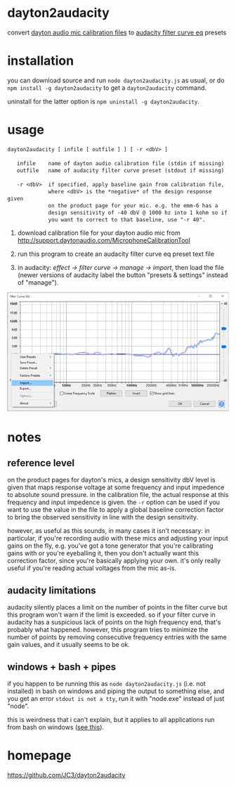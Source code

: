 # dayton2audacity

convert [dayton audio mic calibration files](http://support.daytonaudio.com/MicrophoneCalibrationTool) to [audacity filter curve eq](https://manual.audacityteam.org/man/filter_curve_eq.html) presets

# installation

you can download source and run `node dayton2audacity.js` as usual, or do `npm install -g dayton2audacity` to get a `dayton2audacity` command.

uninstall for the latter option is `npm uninstall -g dayton2audacity`.

# usage

```
dayton2audacity [ infile [ outfile ] ] [ -r <dbV> ]

   infile    name of dayton audio calibration file (stdin if missing)
   outfile   name of audacity filter curve preset (stdout if missing)

   -r <dbV>  if specified, apply baseline gain from calibration file,
             where <dbV> is the *negative* of the design response given
             on the product page for your mic. e.g. the emm-6 has a
             design sensitivity of -40 dbV @ 1000 hz into 1 kohm so if
             you want to correct to that baseline, use "-r 40".
```

1. download calibration file for your dayton audio mic from http://support.daytonaudio.com/MicrophoneCalibrationTool

2. run this program to create an audacity filter curve eq preset text file

3. in audacity: *effect → filter curve → manage → import*, then load the file (newer versions of audacity label the button "presets & settings" instead of "manage").

![filter curve eq](screenshot.png?raw=true "filter curve eq")

# notes

## reference level

on the product pages for dayton's mics, a design sensitivity dbV level is given that maps response voltage at
some frequency and input impedence to absolute sound pressure. in the calibration file, the actual response at
this frequency and input impedence is given. the `-r` option can be used if you want to use the value in the 
file to apply a global baseline correction factor to bring the observed sensitivity in line with the design
sensitivity.

however, as useful as this sounds, in many cases it isn't necessary: in particular, if you're recording audio
with these mics and adjusting your input gains on the fly, e.g. you've got a tone generator that you're
calibrating gains with or you're eyeballing it, then you don't actually want this correction factor, since you're
basically applying your own. it's only really useful if you're reading actual voltages from the mic as-is.

## audacity limitations

audacity silently places a limit on the number of points in the filter curve but this program won't warn if the limit is exceeded. so if your filter curve in audacity has a suspicious lack of points on the high frequency end, that's probably what happened. however, this program tries to minimize the number of points by removing consecutive frequency entries with the same gain values, and it usually seems to be ok.

## windows + bash + pipes

if you happen to be running this as `node dayton2audacity.js` (i.e. not installed) in bash on windows and piping the output to something else, and you get an error `stdout is not a tty`, run it with "node.exe" instead of just "node".

this is weirdness that i can't explain, but it applies to all applications run from bash on windows ([see this](https://stackoverflow.com/a/62532536)). 

# homepage

https://github.com/JC3/dayton2audacity
